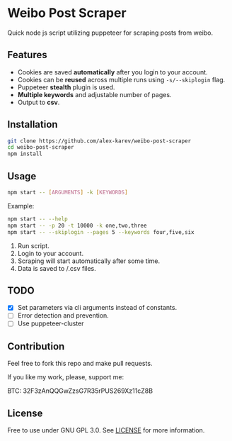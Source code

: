 # Weibo Post Scraper

Quick node js script utilizing puppeteer for scraping posts from weibo.

## Features

- Cookies are saved **automatically** after you login to your account.
- Cookies can be **reused** across multiple runs using `-s/--skiplogin` flag.
- Puppeteer **stealth** plugin is used.
- **Multiple keywords** and adjustable number of pages.
- Output to **csv**.

## Installation

```bash
git clone https://github.com/alex-karev/weibo-post-scraper
cd weibo-post-scraper
npm install
```

## Usage

```bash
npm start -- [ARGUMENTS] -k [KEYWORDS]
```

Example:

```bash
npm start -- --help
npm start -- -p 20 -t 10000 -k one,two,three
npm start -- --skiplogin --pages 5 --keywords four,five,six
```

1. Run script. 
2. Login to your account. 
3. Scraping will start automatically after some time.
4. Data is saved to <OUTPUT>/<QUERY>.csv files.

## TODO

- [x] Set parameters via cli arguments instead of constants.
- [ ] Error detection and prevention.
- [ ] Use puppeteer-cluster

## Contribution

Feel free to fork this repo and make pull requests.

If you like my work, please, support me:

BTC: 32F3zAnQQGwZzsG7R35rPUS269Xz11cZ8B

## License

Free to use under GNU GPL 3.0. See [LICENSE](https://github.com/alex-karev/weibo-post-scraper/blob/main/LICENSE) for more information.
